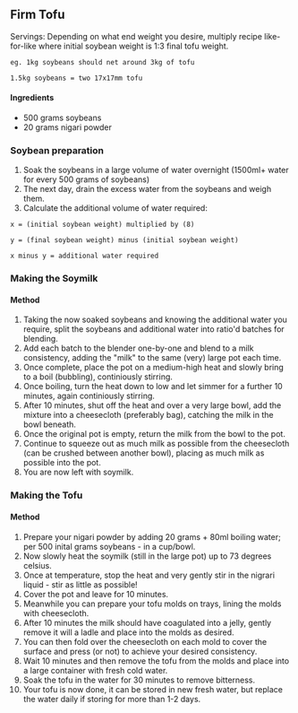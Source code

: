## Firm Tofu

Servings:
Depending on what end weight you desire, multiply recipe like-for-like where initial soybean weight is 1:3 final tofu weight.

`eg. 1kg soybeans should net around 3kg of tofu`

`1.5kg soybeans = two 17x17mm tofu`

#### Ingredients

* 500 grams soybeans
* 20 grams nigari powder

### Soybean preparation

1. Soak the soybeans in a large volume of water overnight (1500ml+ water for every 500 grams of soybeans)
1. The next day, drain the excess water from the soybeans and weigh them.
1. Calculate the additional volume of water required:

`x = (initial soybean weight) multiplied by (8)`

`y = (final soybean weight) minus (initial soybean weight)`

`x minus y = additional water required`


### Making the Soymilk

#### Method

1. Taking the now soaked soybeans and knowing the additional water you require, split the soybeans and additional water into ratio'd batches for blending.
1. Add each batch to the blender one-by-one and blend to a milk consistency, adding the "milk" to the same (very) large pot each time.
1. Once complete, place the pot on a medium-high heat and slowly bring to a boil (bubbling), continiously stirring.
1. Once boiling, turn the heat down to low and let simmer for a further 10 minutes, again continiously stirring.
1. After 10 minutes, shut off the heat and over a very large bowl, add the mixture into a cheesecloth (preferably bag), catching the milk in the bowl beneath.
1. Once the original pot is empty, return the milk from the bowl to the pot.
1. Continue to squeeze out as much milk as possible from the cheesecloth (can be crushed between another bowl), placing as much milk as possible into the pot.
1. You are now left with soymilk.

### Making the Tofu

#### Method

1. Prepare your nigari powder by adding 20 grams + 80ml boiling water; per 500 inital grams soybeans - in a cup/bowl.
1. Now slowly heat the soymilk (still in the large pot) up to 73 degrees celsius.
1. Once at temperature, stop the heat and very gently stir in the nigrari liquid - stir as little as possible!
1. Cover the pot and leave for 10 minutes.
1. Meanwhile you can prepare your tofu molds on trays, lining the molds with cheesecloth.
1. After 10 minutes the milk should have coagulated into a jelly, gently remove it will a ladle and place into the molds as desired.
1. You can then fold over the cheesecloth on each mold to cover the surface and press (or not) to achieve your desired consistency.
1. Wait 10 minutes and then remove the tofu from the molds and place into a large container with fresh cold water.
1. Soak the tofu in the water for 30 minutes to remove bitterness.
1. Your tofu is now done, it can be stored in new fresh water, but replace the water daily if storing for more than 1-2 days.

